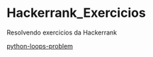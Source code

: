 # Hackerrank_Exercicios
Resolvendo exercicios da Hackerrank

[python-loops-problem](https://github.com/JoaoVitorDeOliveira/Hackerrank_Exercicios/blob/7607db325c212dab969176c39cc5469380396018/python-loops/python-loops-English.pdf)
